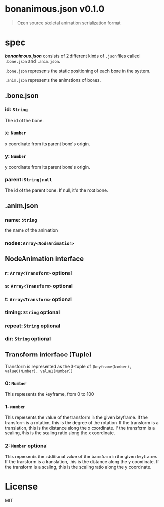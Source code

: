 # bonanimous.json v0.1.0

> Open source skeletal animation serialization format

# spec

***bonanimous.json*** consists of 2 different kinds of `.json` files called `.bone.json` and `.anim.json`.

`.bone.json` represents the static positioning of each bone in the system.

`.anim.json` represents the animations of bones.

## .bone.json

### id: `String`

The id of the bone.

### x: `Number`

x coordinate from its parent bone's origin.

### y: `Number`

y coordinate from its parent bone's origin.

### parent: `String|null`

The id of the parent bone. If null, it's the root bone.

## .anim.json

### name: `String`

the name of the animation

### nodes: `Array<NodeAnimation>`

## NodeAnimation interface

### r: `Array<Transform>` optional
### s: `Array<Transform>` optional
### t: `Array<Transform>` optional

### timing: `String` optional
### repeat: `String` optional
### dir: `String` optional

## Transform interface (Tuple)

Transform is represented as the 3-tuple of `(keyframe(Number), value0(Number), value1(Number))`

### 0: `Number`

This represents the keyframe, from 0 to 100

### 1: `Number`

This represents the value of the transform in the given keyframe.
If the transform is a rotation, this is the degree of the rotation.
If the transform is a translation, this is the distance along the x coordinate.
If the transform is a scaling, this is the scaling ratio along the x coordinate.

### 2: `Number` optional

This represents the additional value of the transform in the given keyframe.
If the transform is a translation, this is the distance along the y coordinate.
If the transform is a scaling, this is the scaling ratio along the y coordinate.

# License

MIT
